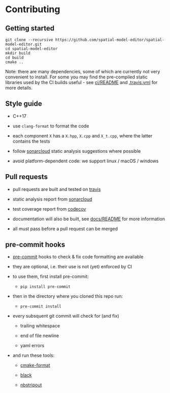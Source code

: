 # Contributing

## Getting started

```
git clone --recursive https://github.com/spatial-model-editor/spatial-model-editor.git
cd spatial-model-editor
mkdir build
cd build
cmake ..
```
Note: there are many dependencies, some of which are currently not
very convenient to install.
For some you may find the pre-compiled static libraries used by
the CI builds useful - see [ci/README](../ci/README.md) and [.travis.yml](../.travis.yml) for more details.

## Style guide

- C++17

- use `clang-format` to format the code

- each component `X` has a `X.hpp`, `X.cpp` and `X_t.cpp`, where the latter contains the tests

- follow [sonarcloud](https://sonarcloud.io/dashboard?id=spatial-model-editor_spatial-model-editor) static analysis suggestions where possible

- avoid platform-dependent code: we support linux / macOS / windows

## Pull requests

- pull requests are built and tested on [travis](https://travis-ci.org/spatial-model-editor/spatial-model-editor)

- static analysis report from [sonarcloud](https://sonarcloud.io/dashboard?id=spatial-model-editor_spatial-model-editor)

- test coverage report from [codecov](https://codecov.io/gh/spatial-model-editor/spatial-model-editor)

- documentation will also be built, see [docs/README](../docs/README.md) for more information

- all must pass before a pull request can be merged

## pre-commit hooks

- [pre-commit](https://pre-commit.com/) hooks to check & fix code formatting are available

- they are optional, i.e. their use is not (yet) enforced by CI

- to use them, first install pre-commit:

  - `pip install pre-commit`

- then in the directory where you cloned this repo run:

  - `pre-commit install`

- every subsquent git commit will check for (and fix)

  - trailing whitespace

  - end of file newline

  - yaml errors

- and run these tools:

  - [cmake-format](https://cmake-format.readthedocs.io/)

  - [black](https://black.readthedocs.io/)

  - [nbstripout](https://pypi.org/project/nbstripout/)
